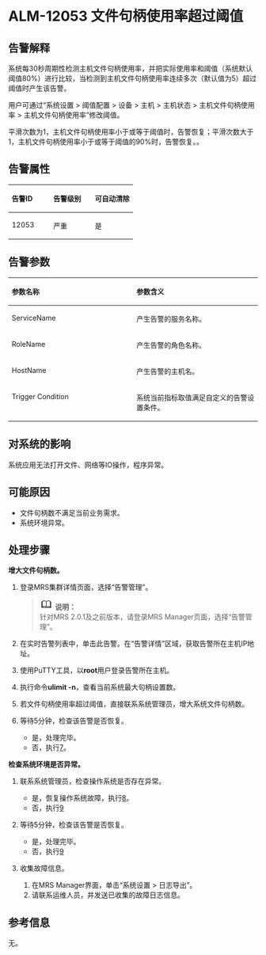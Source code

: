 # ALM-12053 文件句柄使用率超过阈值<a name="ZH-CN_TOPIC_0191883146"></a>

## 告警解释<a name="zh-cn_topic_0191813957_zh-cn_topic_0087039427_section23444129"></a>

系统每30秒周期性检测主机文件句柄使用率，并把实际使用率和阈值（系统默认阈值80%）进行比较，当检测到主机文件句柄使用率连续多次（默认值为5）超过阈值时产生该告警。

用户可通过“系统设置 \> 阈值配置 \> 设备 \> 主机 \> 主机状态 \> 主机文件句柄使用率 \> 主机文件句柄使用率”修改阈值。

平滑次数为1，主机文件句柄使用率小于或等于阈值时，告警恢复；平滑次数大于1，主机文件句柄使用率小于或等于阈值的90%时，告警恢复。。

## 告警属性<a name="zh-cn_topic_0191813957_zh-cn_topic_0087039427_section9670576"></a>

<a name="zh-cn_topic_0191813957_zh-cn_topic_0087039427_table51308430"></a>
<table><thead align="left"><tr id="zh-cn_topic_0191813957_zh-cn_topic_0087039427_row65571443"><th class="cellrowborder" valign="top" width="33.33333333333333%" id="mcps1.1.4.1.1"><p id="zh-cn_topic_0191813957_zh-cn_topic_0087039427_p9686670"><a name="zh-cn_topic_0191813957_zh-cn_topic_0087039427_p9686670"></a><a name="zh-cn_topic_0191813957_zh-cn_topic_0087039427_p9686670"></a>告警ID</p>
</th>
<th class="cellrowborder" valign="top" width="33.33333333333333%" id="mcps1.1.4.1.2"><p id="zh-cn_topic_0191813957_zh-cn_topic_0087039427_p46422781"><a name="zh-cn_topic_0191813957_zh-cn_topic_0087039427_p46422781"></a><a name="zh-cn_topic_0191813957_zh-cn_topic_0087039427_p46422781"></a>告警级别</p>
</th>
<th class="cellrowborder" valign="top" width="33.33333333333333%" id="mcps1.1.4.1.3"><p id="zh-cn_topic_0191813957_zh-cn_topic_0087039427_p2148905"><a name="zh-cn_topic_0191813957_zh-cn_topic_0087039427_p2148905"></a><a name="zh-cn_topic_0191813957_zh-cn_topic_0087039427_p2148905"></a>可自动清除</p>
</th>
</tr>
</thead>
<tbody><tr id="zh-cn_topic_0191813957_zh-cn_topic_0087039427_row39843577"><td class="cellrowborder" valign="top" width="33.33333333333333%" headers="mcps1.1.4.1.1 "><p id="zh-cn_topic_0191813957_zh-cn_topic_0087039427_p6104277"><a name="zh-cn_topic_0191813957_zh-cn_topic_0087039427_p6104277"></a><a name="zh-cn_topic_0191813957_zh-cn_topic_0087039427_p6104277"></a>12053</p>
</td>
<td class="cellrowborder" valign="top" width="33.33333333333333%" headers="mcps1.1.4.1.2 "><p id="zh-cn_topic_0191813957_zh-cn_topic_0087039427_p24684454"><a name="zh-cn_topic_0191813957_zh-cn_topic_0087039427_p24684454"></a><a name="zh-cn_topic_0191813957_zh-cn_topic_0087039427_p24684454"></a>严重</p>
</td>
<td class="cellrowborder" valign="top" width="33.33333333333333%" headers="mcps1.1.4.1.3 "><p id="zh-cn_topic_0191813957_zh-cn_topic_0087039427_p53283796"><a name="zh-cn_topic_0191813957_zh-cn_topic_0087039427_p53283796"></a><a name="zh-cn_topic_0191813957_zh-cn_topic_0087039427_p53283796"></a>是</p>
</td>
</tr>
</tbody>
</table>

## 告警参数<a name="zh-cn_topic_0191813957_zh-cn_topic_0087039427_section19926324"></a>

<a name="zh-cn_topic_0191813957_zh-cn_topic_0087039427_table21020230"></a>
<table><thead align="left"><tr id="zh-cn_topic_0191813957_zh-cn_topic_0087039427_row45167837"><th class="cellrowborder" valign="top" width="50%" id="mcps1.1.3.1.1"><p id="zh-cn_topic_0191813957_zh-cn_topic_0087039427_p34716170"><a name="zh-cn_topic_0191813957_zh-cn_topic_0087039427_p34716170"></a><a name="zh-cn_topic_0191813957_zh-cn_topic_0087039427_p34716170"></a>参数名称</p>
</th>
<th class="cellrowborder" valign="top" width="50%" id="mcps1.1.3.1.2"><p id="zh-cn_topic_0191813957_zh-cn_topic_0087039427_p60546367"><a name="zh-cn_topic_0191813957_zh-cn_topic_0087039427_p60546367"></a><a name="zh-cn_topic_0191813957_zh-cn_topic_0087039427_p60546367"></a>参数含义</p>
</th>
</tr>
</thead>
<tbody><tr id="zh-cn_topic_0191813957_zh-cn_topic_0087039427_row5308709"><td class="cellrowborder" valign="top" width="50%" headers="mcps1.1.3.1.1 "><p id="zh-cn_topic_0191813957_zh-cn_topic_0087039427_p27352291"><a name="zh-cn_topic_0191813957_zh-cn_topic_0087039427_p27352291"></a><a name="zh-cn_topic_0191813957_zh-cn_topic_0087039427_p27352291"></a>ServiceName</p>
</td>
<td class="cellrowborder" valign="top" width="50%" headers="mcps1.1.3.1.2 "><p id="zh-cn_topic_0191813957_zh-cn_topic_0087039427_p943138"><a name="zh-cn_topic_0191813957_zh-cn_topic_0087039427_p943138"></a><a name="zh-cn_topic_0191813957_zh-cn_topic_0087039427_p943138"></a>产生告警的服务名称。</p>
</td>
</tr>
<tr id="zh-cn_topic_0191813957_zh-cn_topic_0087039427_row8488250"><td class="cellrowborder" valign="top" width="50%" headers="mcps1.1.3.1.1 "><p id="zh-cn_topic_0191813957_zh-cn_topic_0087039427_p16459612"><a name="zh-cn_topic_0191813957_zh-cn_topic_0087039427_p16459612"></a><a name="zh-cn_topic_0191813957_zh-cn_topic_0087039427_p16459612"></a>RoleName</p>
</td>
<td class="cellrowborder" valign="top" width="50%" headers="mcps1.1.3.1.2 "><p id="zh-cn_topic_0191813957_zh-cn_topic_0087039427_p58160211"><a name="zh-cn_topic_0191813957_zh-cn_topic_0087039427_p58160211"></a><a name="zh-cn_topic_0191813957_zh-cn_topic_0087039427_p58160211"></a>产生告警的角色名称。</p>
</td>
</tr>
<tr id="zh-cn_topic_0191813957_zh-cn_topic_0087039427_row53679858"><td class="cellrowborder" valign="top" width="50%" headers="mcps1.1.3.1.1 "><p id="zh-cn_topic_0191813957_zh-cn_topic_0087039427_p53101251"><a name="zh-cn_topic_0191813957_zh-cn_topic_0087039427_p53101251"></a><a name="zh-cn_topic_0191813957_zh-cn_topic_0087039427_p53101251"></a>HostName</p>
</td>
<td class="cellrowborder" valign="top" width="50%" headers="mcps1.1.3.1.2 "><p id="zh-cn_topic_0191813957_zh-cn_topic_0087039427_p6234076"><a name="zh-cn_topic_0191813957_zh-cn_topic_0087039427_p6234076"></a><a name="zh-cn_topic_0191813957_zh-cn_topic_0087039427_p6234076"></a>产生告警的主机名。</p>
</td>
</tr>
<tr id="zh-cn_topic_0191813957_zh-cn_topic_0087039427_row56106692"><td class="cellrowborder" valign="top" width="50%" headers="mcps1.1.3.1.1 "><p id="zh-cn_topic_0191813957_zh-cn_topic_0087039427_p48348189"><a name="zh-cn_topic_0191813957_zh-cn_topic_0087039427_p48348189"></a><a name="zh-cn_topic_0191813957_zh-cn_topic_0087039427_p48348189"></a>Trigger Condition</p>
</td>
<td class="cellrowborder" valign="top" width="50%" headers="mcps1.1.3.1.2 "><p id="zh-cn_topic_0191813957_zh-cn_topic_0087039427_p23889235"><a name="zh-cn_topic_0191813957_zh-cn_topic_0087039427_p23889235"></a><a name="zh-cn_topic_0191813957_zh-cn_topic_0087039427_p23889235"></a>系统当前指标取值满足自定义的告警设置条件。</p>
</td>
</tr>
</tbody>
</table>

## 对系统的影响<a name="zh-cn_topic_0191813957_zh-cn_topic_0087039427_section45119190"></a>

系统应用无法打开文件、网络等IO操作，程序异常。

## 可能原因<a name="zh-cn_topic_0191813957_zh-cn_topic_0087039427_section3419527"></a>

-   文件句柄数不满足当前业务需求。
-   系统环境异常。

## 处理步骤<a name="zh-cn_topic_0191813957_zh-cn_topic_0087039427_section30775744"></a>

**增大文件句柄数。**

1.  登录MRS集群详情页面，选择“告警管理”。

    >![](public_sys-resources/icon-note.gif) **说明：**   
    >针对MRS 2.0.1及之前版本，请登录MRS Manager页面，选择“告警管理”。  

2.  在实时告警列表中，单击此告警。在“告警详情”区域，获取告警所在主机IP地址。
3.  使用PuTTY工具，以**root**用户登录告警所在主机。
4.  执行命令**ulimit -n**，查看当前系统最大句柄设置数。
5.  若文件句柄使用率超过阈值，直接联系系统管理员，增大系统文件句柄数。
6.  等待5分钟，检查该告警是否恢复。
    -   是，处理完毕。
    -   否，执行[7](#zh-cn_topic_0191813957_zh-cn_topic_0087039427_li6831599151742)。


**检查系统环境是否异常。**

1.  <a name="zh-cn_topic_0191813957_zh-cn_topic_0087039427_li6831599151742"></a>联系系统管理员，检查操作系统是否存在异常。
    -   是，恢复操作系统故障，执行[8](#zh-cn_topic_0191813957_zh-cn_topic_0087039427_li2777630151742)。
    -   否，执行[9](#zh-cn_topic_0191813957_li572522141314)

2.  <a name="zh-cn_topic_0191813957_zh-cn_topic_0087039427_li2777630151742"></a>等待5分钟，检查该告警是否恢复。
    -   是，处理完毕。
    -   否，执行[9](#zh-cn_topic_0191813957_li572522141314)

3.  <a name="zh-cn_topic_0191813957_li572522141314"></a>收集故障信息。
    1.  在MRS Manager界面，单击“系统设置 \> 日志导出”。
    2.  请联系运维人员，并发送已收集的故障日志信息。


## 参考信息<a name="zh-cn_topic_0191813957_zh-cn_topic_0087039427_section8546242"></a>

无。

